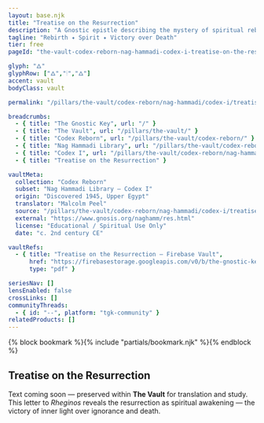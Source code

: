 ```yaml
---
layout: base.njk
title: "Treatise on the Resurrection"
description: "A Gnostic epistle describing the mystery of spiritual rebirth and triumph over death through knowledge of the Living Christ."
tagline: "Rebirth ✦ Spirit ✦ Victory over Death"
tier: free
pageId: "the-vault-codex-reborn-nag-hammadi-codex-i-treatise-on-the-resurrection"

glyph: "🜂"
glyphRow: ["🜂","🕯","🜂"]
accent: vault
bodyClass: vault

permalink: "/pillars/the-vault/codex-reborn/nag-hammadi/codex-i/treatise-on-the-resurrection/text/index.html"

breadcrumbs:
  - { title: "The Gnostic Key", url: "/" }
  - { title: "The Vault", url: "/pillars/the-vault/" }
  - { title: "Codex Reborn", url: "/pillars/the-vault/codex-reborn/" }
  - { title: "Nag Hammadi Library", url: "/pillars/the-vault/codex-reborn/nag-hammadi/" }
  - { title: "Codex I", url: "/pillars/the-vault/codex-reborn/nag-hammadi/codex-i/" }
  - { title: "Treatise on the Resurrection" }

vaultMeta:
  collection: "Codex Reborn"
  subset: "Nag Hammadi Library – Codex I"
  origin: "Discovered 1945, Upper Egypt"
  translator: "Malcolm Peel"
  source: "/pillars/the-vault/codex-reborn/nag-hammadi/codex-i/treatise-on-the-resurrection/"
  external: "https://www.gnosis.org/naghamm/res.html"
  license: "Educational / Spiritual Use Only"
  date: "c. 2nd century CE"

vaultRefs:
  - { title: "Treatise on the Resurrection — Firebase Vault",
      href: "https://firebasestorage.googleapis.com/v0/b/the-gnostic-key.appspot.com/o/vault%2Fnag-hammadi%2Ftreatise-on-the-resurrection.pdf?alt=media",
      type: "pdf" }

seriesNav: []
lensEnabled: false
crossLinks: []
communityThreads:
  - { id: "--", platform: "tgk-community" }
relatedProducts: []
---
```


<main class="main-content">
  <section class="content-container">
    {% block bookmark %}{% include "partials/bookmark.njk" %}{% endblock %}
    <h2>Treatise on the Resurrection</h2>
    <p>
      Text coming soon — preserved within <strong>The Vault</strong> for translation and study.  
      This letter to <em>Rheginos</em> reveals the resurrection as spiritual awakening — the victory
      of inner light over ignorance and death.
    </p>
  </section>
</main>
